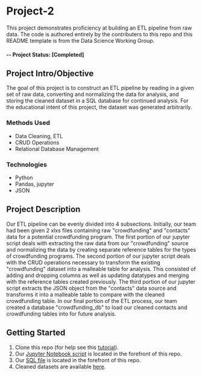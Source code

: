 # Project-2
This project demonstrates proficiency at building an ETL pipeline from raw data. The code is authored entirely by the contributers to this repo and this README template is from the Data Science Working Group.

#### -- Project Status: [Completed]

## Project Intro/Objective
The goal of this project is to construct an ETL pipeline by reading in a given set of raw data, converting and normalizing the data for analysis, and storing the cleaned dataset in a SQL database for continued analysis. For the educational intent of this project, the dataset was generated arbitrarily. 

### Methods Used
* Data Cleaning, ETL
* CRUD Operations
* Relational Database Management

### Technologies
* Python
* Pandas, jupyter
* JSON

## Project Description
Our ETL pipeline can be evenly divided into 4 subsections. Initially, our team had been given 2 xlxs files containing raw "crowdfunding" and "contacts" data for a potential crowdfunding program. The first portion of our jupyter script deals with extracting the raw data from our "crowdfunding" source and normalizing the data by creating separate reference tables for the types of crowdfunding programs. The second portion of our jupyter script deals with the CRUD operations necessary to transform the existing "crowdfunding" dataset into a malleable table for analysis. This consisted of adding and dropping columns as well as updating datatypes and merging with the reference tables created previously. The third portion of our jupyter script extracts the JSON object from the "contacts" data source and transforms it into a malleable table to compare with the cleaned crowdfunding table. In our final portion of the ETL process, our team created a database "crowdfunding_db" to load our cleaned contacts and crowdfunding tables into for future analysis. 

## Getting Started

1. Clone this repo (for help see this [tutorial](https://help.github.com/articles/cloning-a-repository/)).
2. Our [Jupyter Notebook script](ETL_Mini_Project_GroupMerge.ipynb) is located in the forefront of this repo.
3. Our [SQL file](crowdfunding_db_schema.sql) is located in the forefront of this repo.
4. Cleaned datasets are available [here](Resources).
   
